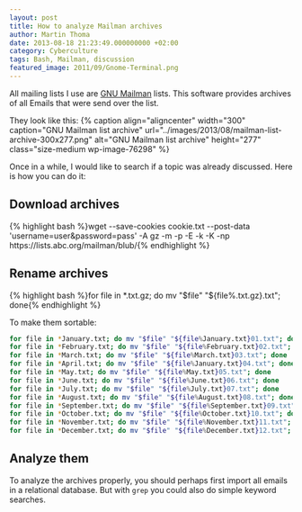```yaml
---
layout: post
title: How to analyze Mailman archives
author: Martin Thoma
date: 2013-08-18 21:23:49.000000000 +02:00
category: Cyberculture
tags: Bash, Mailman, discussion
featured_image: 2011/09/Gnome-Terminal.png
---
```

All mailing lists I use are <a href="http://en.wikipedia.org/wiki/GNU_Mailman">GNU Mailman</a> lists. This software provides archives of all Emails that were send over the list.

They look like this:
{% caption align="aligncenter" width="300" caption="GNU Mailman list archive" url="../images/2013/08/mailman-list-archive-300x277.png" alt="GNU Mailman list archive"  height="277" class="size-medium wp-image-76298" %}

Once in a while, I would like to search if a topic was already discussed. Here is how you can do it:

<h2>Download archives</h2>
{% highlight bash %}wget --save-cookies cookie.txt --post-data 'username=user&password=pass' -A gz -m -p -E -k -K -np https://lists.abc.org/mailman/blub/{% endhighlight %}

<h2>Rename archives</h2>
{% highlight bash %}for file in *.txt.gz; do mv "$file" "${file%.txt.gz}.txt"; done{% endhighlight %}

To make them sortable:

```bash
for file in *January.txt; do mv "$file" "${file%January.txt}01.txt"; done
for file in *February.txt; do mv "$file" "${file%February.txt}02.txt"; done
for file in *March.txt; do mv "$file" "${file%March.txt}03.txt"; done
for file in *April.txt; do mv "$file" "${file%January.txt}04.txt"; done
for file in *May.txt; do mv "$file" "${file%May.txt}05.txt"; done
for file in *June.txt; do mv "$file" "${file%June.txt}06.txt"; done
for file in *July.txt; do mv "$file" "${file%July.txt}07.txt"; done
for file in *August.txt; do mv "$file" "${file%August.txt}08.txt"; done
for file in *September.txt; do mv "$file" "${file%September.txt}09.txt"; done
for file in *October.txt; do mv "$file" "${file%October.txt}10.txt"; done
for file in *November.txt; do mv "$file" "${file%November.txt}11.txt"; done
for file in *December.txt; do mv "$file" "${file%December.txt}12.txt"; done
```

<h2>Analyze them</h2>
To analyze the archives properly, you should perhaps first import all emails in a relational database. But with <code>grep</code> you could also do simple keyword searches.
